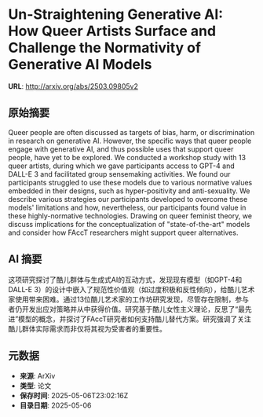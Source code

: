 # Un-Straightening Generative AI: How Queer Artists Surface and Challenge the Normativity of Generative AI Models

**URL**: http://arxiv.org/abs/2503.09805v2

## 原始摘要

Queer people are often discussed as targets of bias, harm, or discrimination
in research on generative AI. However, the specific ways that queer people
engage with generative AI, and thus possible uses that support queer people,
have yet to be explored. We conducted a workshop study with 13 queer artists,
during which we gave participants access to GPT-4 and DALL-E 3 and facilitated
group sensemaking activities. We found our participants struggled to use these
models due to various normative values embedded in their designs, such as
hyper-positivity and anti-sexuality. We describe various strategies our
participants developed to overcome these models' limitations and how,
nevertheless, our participants found value in these highly-normative
technologies. Drawing on queer feminist theory, we discuss implications for the
conceptualization of "state-of-the-art" models and consider how FAccT
researchers might support queer alternatives.


## AI 摘要

这项研究探讨了酷儿群体与生成式AI的互动方式，发现现有模型（如GPT-4和DALL-E 3）的设计中嵌入了规范性价值观（如过度积极和反性倾向），给酷儿艺术家使用带来困难。通过13位酷儿艺术家的工作坊研究发现，尽管存在限制，参与者仍开发出应对策略并从中获得价值。研究基于酷儿女性主义理论，反思了“最先进”模型的概念，并探讨了FAccT研究者如何支持酷儿替代方案。研究强调了关注酷儿群体实际需求而非仅将其视为受害者的重要性。

## 元数据

- **来源**: ArXiv
- **类型**: 论文
- **保存时间**: 2025-05-06T23:02:16Z
- **目录日期**: 2025-05-06
